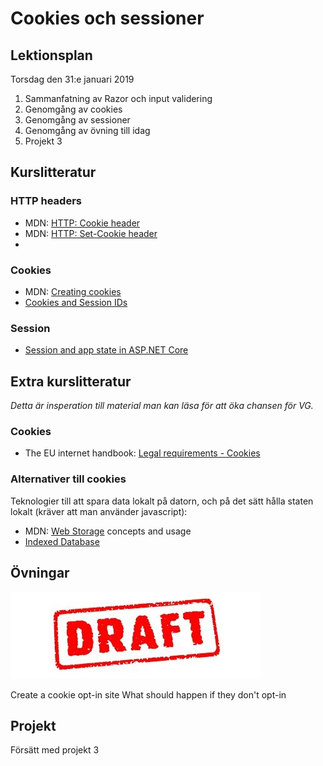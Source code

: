 # Cookies och sessioner 

## Lektionsplan
Torsdag den 31:e januari 2019

1. Sammanfatning av Razor och input validering
1. Genomgång av cookies
1. Genomgång av sessioner
1. Genomgång av övning till idag
1. Projekt 3

## Kurslitteratur

### HTTP headers
- MDN: [HTTP: Cookie header](https://developer.mozilla.org/en-US/docs/Web/HTTP/Headers/Cookie)
- MDN: [HTTP: Set-Cookie header](https://developer.mozilla.org/en-US/docs/Web/HTTP/Headers/Set-Cookie)
- 

### Cookies
- MDN: [Creating cookies](https://developer.mozilla.org/en-US/docs/Web/HTTP/Cookies)
- [Cookies and Session IDs](http://cscie12.dce.harvard.edu/lecture_notes/2006-07/20070410/slide46.html)

### Session
- [Session and app state in ASP.NET Core](https://docs.microsoft.com/en-us/aspnet/core/fundamentals/app-state?view=aspnetcore-2.2)

## Extra kurslitteratur
*Detta är insperation till material man kan läsa för att öka chansen för VG.*

### Cookies
* The EU internet handbook: [Legal requirements - Cookies](http://ec.europa.eu/ipg/basics/legal/cookies/index_en.htm)

### Alternativer till cookies
Teknologier till att spara data lokalt på datorn, och på det sätt hålla staten lokalt (kräver att man använder javascript):
- MDN: [Web Storage](https://developer.mozilla.org/en-US/docs/Web/API/Web_Storage_API) concepts and usage
- [Indexed Database](https://webplatform.github.io/docs/apis/indexeddb/)

## Övningar

![Draft](draft.jpg)

Create a cookie opt-in site
What should happen if they don't opt-in

## Projekt
Försätt med projekt 3